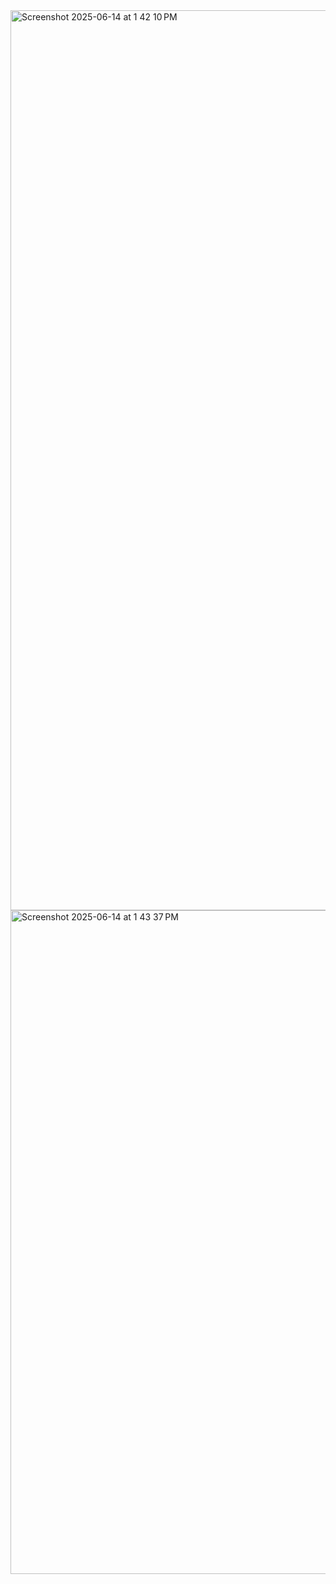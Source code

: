 <img width="1440" alt="Screenshot 2025-06-14 at 1 42 10 PM" src="https://github.com/user-attachments/assets/94741e4b-a12d-45b3-b755-e94089fd3b75" />
<img width="1062" alt="Screenshot 2025-06-14 at 1 43 37 PM" src="https://github.com/user-attachments/assets/ff548994-a98c-49d7-8070-29b01736278a" />
